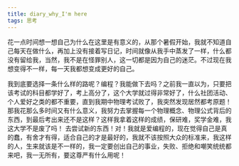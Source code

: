 ```yaml
---
title: diary_why_I'm here
tags: 思考
---
```


花一点时间想一想自己为什么在这里是有意义的，从那个暑假开始，我就不知道自己每天在做什么，再加上没有接着写日记，时间就像从我手中蒸发了一样，什么都没有留给我，当然，我不是在怪罪别人，这一切都是因为自己的迷茫。不过现在我想变得不一样，每一天我都想变成更好的自己。
<!--more-->
我到底要选择一条什么样的路呢？编程？我能做下去吗？之前我一直以为，只要把该考试的科目都学好了，考上高分了，这个大学就过得非常好了，什么社团活动、个人爱好之类的都不重要，直到我期中物理考试败了，我突然发现居然都考原题！那我花那么多时间又有什么意义，我努力去掌握每一个物理概念、物理公式背后的东西，到最后考出来还不是这样？这样我拿着这样的成绩，保研难，奖学金难，我这大学不是废了吗！
去尝试新的东西！对！我就是爱编程的，现在觉得自己是真的蠢，有舍才有得，适合自己的才是最好的，我就不该按照大众的标准来，我这样的人，生来就该是不一样的，我一定要创出自己的事业，失败、拒绝和嘲笑统统都来吧，我一无所有，要这尊严有什么用呢！
